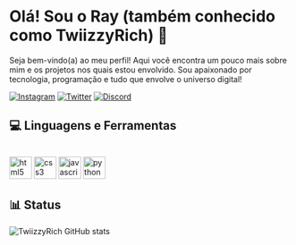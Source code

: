 # Olá! Sou o Ray (também conhecido como TwiizzyRich) 👋

Seja bem-vindo(a) ao meu perfil!
Aqui você encontra um pouco mais sobre mim e os projetos nos quais estou envolvido.
Sou apaixonado por tecnologia, programação e tudo que envolve o universo digital!

[![Instagram](https://img.shields.io/badge/Instagram-E4405F?style=for-the-badge&logo=instagram&logoColor=white
)](https://instagram.com/_euurb) 
[![Twitter](https://img.shields.io/badge/Twitter-1DA1F2?style=for-the-badge&logo=twitter&logoColor=white
)](https://x.com/rb7_sx)
[![Discord](https://img.shields.io/badge/Discord-7289DA?style=for-the-badge&logo=discord&logoColor=white
)](NOLINK)

## 💻 Linguagens e Ferramentas

<div style="display: inline_block"><br>
    <img aling="center" alt="html5" height="40px" src="https://cdn.jsdelivr.net/gh/devicons/devicon@latest/icons/html5/html5-original.svg">
    <img aling="center" alt="css3" height="40px" src="https://cdn.jsdelivr.net/gh/devicons/devicon@latest/icons/css3/css3-original.svg">
    <img aling="center" alt="javascript" height="40px" src="https://cdn.jsdelivr.net/gh/devicons/devicon@latest/icons/javascript/javascript-original.svg">
    <img aling="center" alt="python" height="40px" src="https://cdn.jsdelivr.net/gh/devicons/devicon@latest/icons/python/python-original.svg">
</br></div>

## 📊 Status
![TwiizzyRich GitHub stats](https://github-readme-stats.vercel.app/api?username=TwiizzyRich&show_icons=true&theme=dracula)
